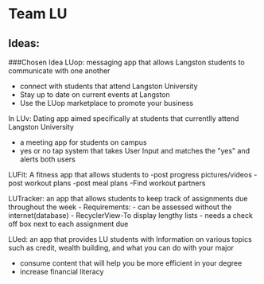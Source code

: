 # Team LU

## Ideas:

###Chosen Idea
LUop: messaging app that allows Langston students to communicate with one another
 - connect with students that attend Langston University 
 - Stay up to date on current events at Langston
 - Use the LUop marketplace to promote your business

In LUv: Dating app aimed specifically at students that currentlly attend Langston University
 - a meeting app for students on campus
 - yes or no tap system that takes User Input and matches the "yes" and alerts both users

LUFit: A fitness app that allows students to 
 -post progress pictures/videos
 -post workout plans
 -post meal plans
 -Find workout partners
   
LUTracker: an app that allows students to keep track of assignments due throughout the week
    - Requirements:
        - can be assessed without the internet(database)
        - RecyclerView-To display lengthy lists
        - needs a check off box next to each assignment due
   
LUed: an app that provides LU students with Information on various topics such as credit, wealth building, and what you can do with your major
 - consume content that will help you be more efficient in your degree
 - increase financial literacy
 
        
